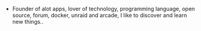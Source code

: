 - Founder of alot apps, lover of technology, programming language, open source, forum, docker, unraid and arcade, I like to discover and learn new things..
  <br>






















































































































































































































































































































































































































































































































































































































